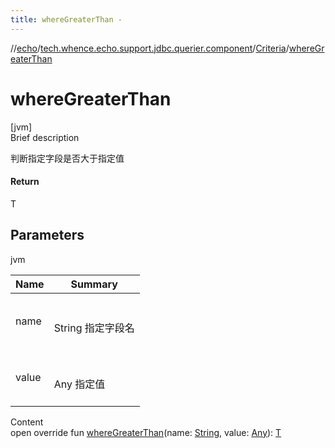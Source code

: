 ```yaml
---
title: whereGreaterThan -
---
```

//[echo](../../index.md)/[tech.whence.echo.support.jdbc.querier.component](../index.md)/[Criteria](index.md)/[whereGreaterThan](where-greater-than.md)



# whereGreaterThan  
[jvm]  
Brief description  


判断指定字段是否大于指定值



#### Return  


T



## Parameters  
  
jvm  
  
|  Name|  Summary| 
|---|---|
| name| <br><br>String 指定字段名<br><br>
| value| <br><br>Any 指定值<br><br>
  
  
Content  
open override fun [whereGreaterThan](where-greater-than.md)(name: [String](https://kotlinlang.org/api/latest/jvm/stdlib/kotlin/-string/index.html), value: [Any](https://kotlinlang.org/api/latest/jvm/stdlib/kotlin/-any/index.html)): [T](index.md)  



